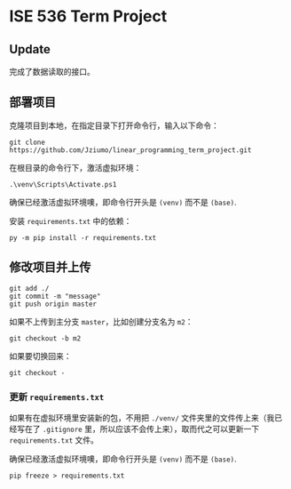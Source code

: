 # ISE 536 Term Project

## Update

完成了数据读取的接口。

## 部署项目

克隆项目到本地，在指定目录下打开命令行，输入以下命令：
```
git clone https://github.com/Jziumo/linear_programming_term_project.git
```

在根目录的命令行下，激活虚拟环境：
```
.\venv\Scripts\Activate.ps1
```

确保已经激活虚拟环境噢，即命令行开头是 `(venv)` 而不是 `(base)`. 

安装 `requirements.txt` 中的依赖：
```
py -m pip install -r requirements.txt
```

## 修改项目并上传

```
git add ./
git commit -m "message"
git push origin master
```

如果不上传到主分支 `master`，比如创建分支名为 `m2`：
```
git checkout -b m2
```

如果要切换回来：
```
git checkout -
```

### 更新 `requirements.txt`

如果有在虚拟环境里安装新的包，不用把 `./venv/` 文件夹里的文件传上来（我已经写在了 `.gitignore` 里，所以应该不会传上来），取而代之可以更新一下 `requirements.txt` 文件。

确保已经激活虚拟环境噢，即命令行开头是 `(venv)` 而不是 `(base)`. 

```
pip freeze > requirements.txt
```
